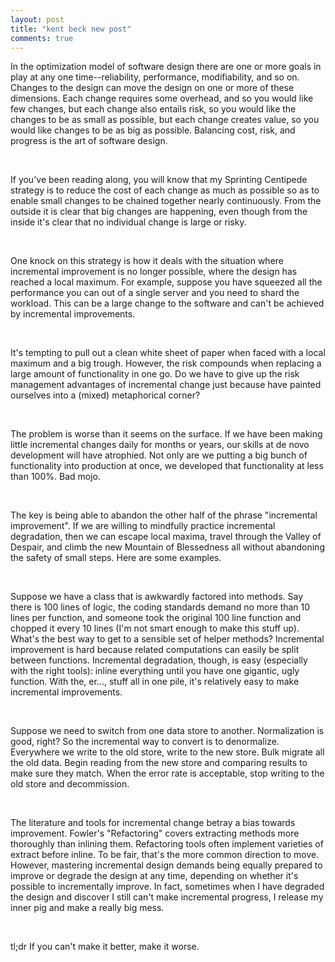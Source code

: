 ```yaml
---
layout: post
title: "kent beck new post"
comments: true
---
```

<div class="mbl notesBlogText clearfix">
<div>
<p><img src="/IMAGES/2012/12/371057_612973674_1278927632_n.jpg.jpgx" alt="" />In the optimization model of software design there are one or more goals in play at any one time--reliability, performance, modifiability, and so on. Changes to the design can move the design on one or more of these dimensions. Each change requires some overhead, and so you would like few changes, but each change also entails risk, so you would like the changes to be as small as possible, but each change creates value, so you would like changes to be as big as possible. Balancing cost, risk, and progress is the art of software design.</p>
<p>&nbsp;</p>
<p>If you've been reading along, you will know that my Sprinting Centipede strategy is to reduce the cost of each change as much as possible so as to enable small changes to be chained together nearly continuously. From the outside it is clear that big changes are happening, even though from the inside it's clear that no individual change is large or risky.</p>
<p>&nbsp;</p>
<p>One knock on this strategy is how it deals with the situation where incremental improvement is no longer possible, where the design has reached a local maximum. For example, suppose you have squeezed all the performance you can out of a single server and you need to shard the workload. This can be a large change to the software and can't be achieved by incremental improvements.</p>
<p>&nbsp;</p>
<p>It's tempting to pull out a clean white sheet of paper when faced with a local maximum and a big trough. However, the risk compounds when replacing a large amount of functionality in one go. Do we have to give up the risk management advantages of incremental change just because have painted ourselves into a (mixed) metaphorical corner?</p>
<p>&nbsp;</p>
<p>The problem is worse than it seems on the surface. If we have been making little incremental changes daily for months or years, our skills at de novo development will have atrophied. Not only are we putting a big bunch of functionality into production at once, we developed that functionality at less than 100%. Bad mojo.</p>
<p>&nbsp;</p>
<p>The key is being able to abandon the other half of the phrase "incremental improvement". If we are willing to mindfully practice incremental degradation, then we can escape local maxima, travel through the Valley of Despair, and climb the new Mountain of Blessedness all without abandoning the safety of small steps. Here are some examples.</p>
<p>&nbsp;</p>
<p>Suppose we have a class that is awkwardly factored into methods. Say there is 100 lines of logic, the coding standards demand no more than 10 lines per function, and someone took the original 100 line function and chopped it every 10 lines (I'm not smart enough to make this stuff up). What's the best way to get to a sensible set of helper methods? Incremental improvement is hard because related computations can easily be split between functions. Incremental degradation, though, is easy (especially with the right tools): inline everything until you have one gigantic, ugly function. With the, er..., stuff all in one pile, it's relatively easy to make incremental improvements.</p>
<p>&nbsp;</p>
<p>Suppose we need to switch from one data store to another. Normalization is good, right? So the incremental way to convert is to denormalize. Everywhere we write to the old store, write to the new store. Bulk migrate all the old data. Begin reading from the new store and comparing results to make sure they match. When the error rate is acceptable, stop writing to the old store and decommission.</p>
<p>&nbsp;</p>
<p>The literature and tools for incremental change betray a bias towards improvement. Fowler's "Refactoring" covers extracting methods more thoroughly than inlining them. Refactoring tools often implement varieties of extract before inline. To be fair, that's the more common direction to move. However, mastering incremental design demands being equally prepared to improve or degrade the design at any time, depending on whether it's possible to incrementally improve. In fact, sometimes when I have degraded the design and discover I still can't make incremental progress, I release my inner pig and make a really big mess.</p>
<p>&nbsp;</p>
<p>tl;dr If you can't make it better, make it worse.</p>
</div>
</div>
